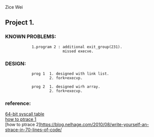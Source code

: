 Zice Wei

## Project 1.
### KNOWN PROBLEMS:
                1.program 2 : additional exit_group(231).
                              missed execve.
### DESIGN:
                prog 1  1. designed with link list.
                        2. fork+execvp.

                prog 2  1. designed wirh array.
                        2. fork+execvp.
### reference:
[64-bit syscall table](http://blog.rchapman.org/posts/Linux_System_Call_Table_for_x86_64/)</br>
[how to ptrace 1](https://stackoverflow.com/questions/11081859/how-to-trace-a-process-for-system-calls)</br>
[how to ptrace 2]https://blog.nelhage.com/2010/08/write-yourself-an-strace-in-70-lines-of-code/
